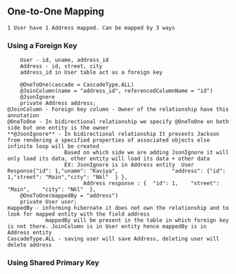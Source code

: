 ## One-to-One Mapping
    1 User have 1 Address mapped. Can be mapped by 3 ways
### **Using a Foreign Key**
        User - id, uname, address_id
        Address - id, street, city 
        address_id in User table act as a foreign key

        @OneToOne(cascade = CascadeType.ALL)
        @JoinColumn(name = "address_id", referencedColumnName = "id")
        @JsonIgnore
        private Address address;
    @JoinColumn - Foreign key column - Owner of the relationship have this annotation
    @OneToOne - In bidirectional relationship we specify @OneToOne on both side but one entity is the owner
    **@JsonIgnore** - In bidirectional relationship It prevents Jackson from rendering a specified properties of associated objects else infinite loop will be created
                      Based on which side we are adding JsonIgnore it will only load its data, other entity will load its data + other data
                      EX: JsonIgnore is in Address entity  User Response{"id": 1,"uname": "Kaviya",                 "address": {"id": 1,"street": "Main","city": "Nkl"  } },
                            Address response : {  "id": 1,    "street": "Main",    "city": "Nkl"  },
        @OneToOne(mappedBy = "address")
        private User user;
    mappedBy - informing hibernate it does not own the relationship and to look for mapped entity with the field address
                mappedBy will be present in the table in which foreign key is not there. JoinColumn is in User entity hence mappedBy is in Address entity
    CascadeType.ALL - saving user will save Address, deleting user will delete address

### Using Shared Primary Key
